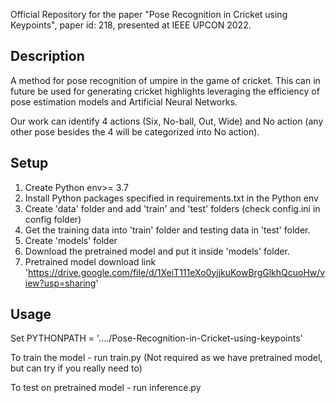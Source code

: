 Official Repository for the paper "Pose Recognition in Cricket using Keypoints", paper id: 218, presented at IEEE UPCON 2022.
## Description
A method for pose recognition of umpire in the game of cricket. This can in future be used for generating cricket highlights leveraging the efficiency of pose estimation models and Artificial Neural Networks.

Our work can identify 4 actions (Six, No-ball, Out, Wide) and No action (any other pose besides the 4 will be categorized into No action).
## Setup
1. Create Python env>= 3.7
2. Install Python packages specified in requirements.txt in the Python env
3. Create 'data' folder and add 'train' and 'test' folders (check config.ini in config folder)
4. Get the training data into 'train' folder and testing data in 'test' folder.
5. Create 'models' folder
6. Download the pretrained model and put it inside 'models' folder.
7. Pretrained model download link 'https://drive.google.com/file/d/1XeiT111eXo0yjjkuKowBrgGlkhQcuoHw/view?usp=sharing'
## Usage
Set PYTHONPATH = '..../Pose-Recognition-in-Cricket-using-keypoints'

To train the model - run train.py (Not required as we have pretrained model, but can try if you really need to)

To test on pretrained model - run inference.py